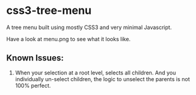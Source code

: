 css3-tree-menu
==============

A tree menu built using mostly CSS3 and very minimal Javascript.

Have a look at menu.png to see what it looks like.

Known Issues:
-------------
1) When your selection at a root level, selects all children. And you individually un-select children, the logic to unselect the parents is not 100% perfect.
